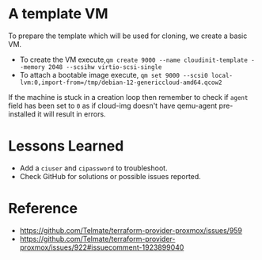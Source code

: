 # A template VM
To prepare the template which will be used for cloning, we create a basic VM.
- To create the VM execute,`qm create 9000 --name cloudinit-template --memory 2048 --scsihw virtio-scsi-single`
- To attach a bootable image execute, `qm set 9000 --scsi0 local-lvm:0,import-from=/tmp/debian-12-genericcloud-amd64.qcow2`

If the machine is stuck in a creation loop then remember to check if `agent` field has been set to `0` as if cloud-img doesn't have qemu-agent pre-installed it will result in errors.

# Lessons Learned
- Add a `ciuser` and `cipassword` to troubleshoot.
- Check GitHub for solutions or possible issues reported.

# Reference
- https://github.com/Telmate/terraform-provider-proxmox/issues/959
- https://github.com/Telmate/terraform-provider-proxmox/issues/922#issuecomment-1923899040